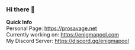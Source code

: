 ### Hi there 👋
**Quick Info** <br/>
Personal Page: https://prosavage.net <br/>
Currently working on: https://enigmapool.com <br/>
My Discord Server: https://discord.gg/enigmapool <br/>


<!--
**ProSavage/ProSavage** is a ✨ _special_ ✨ repository because its `README.md` (this file) appears on your GitHub profile.

Here are some ideas to get you started:

- 🔭 I’m currently working on ...
- 🌱 I’m currently learning ...
- 👯 I’m looking to collaborate on ...
- 🤔 I’m looking for help with ...
- 💬 Ask me about ...
- 📫 How to reach me: ...
- 😄 Pronouns: ...
- ⚡ Fun fact: ...
-->
